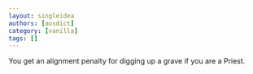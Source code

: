 ```yaml
---
layout: singleidea
authors: [aosdict]
category: [vanilla]
tags: []
---
```

You get an alignment penalty for digging up a grave if you are a Priest.
